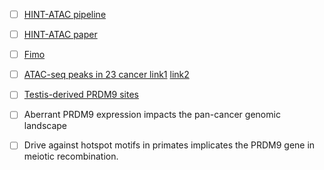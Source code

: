 

 - [ ] [HINT-ATAC pipeline](http://www.regulatory-genomics.org/hint/introduction/)
 - [ ] [HINT-ATAC paper](https://genomebiology.biomedcentral.com/articles/10.1186/s13059-019-1642-2)
 - [ ] [Fimo](http://meme-suite.org/doc/fimo.html)
 - [ ] [ATAC-seq peaks in 23 cancer link1](https://xenabrowser.net/datapages/?cohort=GDC%20Pan-Cancer%20(PANCAN)&removeHub=https%3A%2F%2Fxena.treehouse.gi.ucsc.edu%3A443) [link2](https://gdc.cancer.gov/about-data/publications/ATACseq-AWG)
 
 - [ ] [Testis-derived PRDM9 sites](https://www.ncbi.nlm.nih.gov/geo/query/acc.cgi?acc=GSE59836)
 - [ ] Aberrant PRDM9 expression impacts the pan-cancer genomic landscape
 
 - [ ] Drive against hotspot motifs in primates implicates the PRDM9 gene in meiotic recombination.

 
<!--stackedit_data:
eyJoaXN0b3J5IjpbLTYxODk0NzUyMCwxNjg5NzU0OTA5LDY5Nz
M0ODgyNiwtMjEyMzU0NDIwLC0xNjkzNjIxNThdfQ==
-->